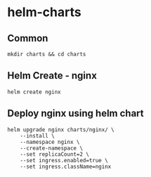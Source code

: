 # helm-charts

## Common
```
mkdir charts && cd charts
```

## Helm Create - nginx
```
helm create nginx
```

## Deploy nginx using helm chart
```
helm upgrade nginx charts/nginx/ \
    --install \
    --namespace nginx \
    --create-namespace \
    --set replicaCount=2 \
    --set ingress.enabled=true \
    --set ingress.className=nginx
```
